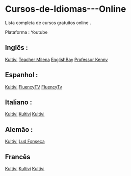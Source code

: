 # Cursos-de-Idiomas---Online
Lista completa de cursos gratuitos online .

Plataforma : Youtube 

## Inglês : 
[Kultivi](https://www.youtube.com/watch?v=wV9NF2lq35c&list=PL8vXuI6zmpdgsO3Ec64aGFYrcp2WOPhUu) 
[Teacher Milena](https://www.youtube.com/watch?v=HAOx5S6OR6c&list=PLPhuKZ16um_y7fFRVxsGV0-IrD3egmFFW)
[EnglishBay](https://www.youtube.com/watch?v=g6eC2MQ1Kv8&list=PLZ65xj2SRHQB0T2GGk-R7bYxorKUkcyoj)
[Professor Kenny](https://www.youtube.com/watch?v=X5TdMsc4YCg&list=PL41dMNqXopt85RhRgFp_jdoI5Bz7DUG-c)

## Espanhol :
[Kultivi](https://www.youtube.com/watch?v=ug6w0dDA7zE&list=PL8vXuI6zmpdhL0QvzsaQ7VIHSyT9xkjvT)
[FluencyTV](https://www.youtube.com/watch?v=LlzhuO8Mg5Q&list=PLlSAkdWPPRKqIR-cefw1Tv84XklkcX3TP)
[FluencyTv](https://www.youtube.com/watch?v=vDRbwo_dQUY&list=PLlSAkdWPPRKo1opzMVPD7itYqwlKIyc1f)

## Italiano :
[Kultivi](https://www.youtube.com/watch?v=awNNmnbvYo8&list=PL8vXuI6zmpdiakr88rpa5cMApzxO5Baau)
[Kultivi](https://www.youtube.com/watch?v=CkPrtKM8wGU&list=PL8vXuI6zmpdh3aQc8RUg0DElvlYe4hHas)
[Kultivi](https://www.youtube.com/watch?v=hYVBy0sNlf0&list=PL8vXuI6zmpdjB9QqMPj9WghqKBN4247nX)

## Alemão :
[Kultivi](https://www.youtube.com/watch?v=f9NQo5p0Qx0&list=PL8vXuI6zmpdg9JXtiJ1ap9ZdoIdbERp_H)
[Lud Fonseca](https://www.youtube.com/watch?v=HKmxFGzdwEw&list=PLVb5urwjy58tgCQP2I4OdL7ynvpqz3usV)

## Francês
[Kultivi](https://www.youtube.com/watch?v=Om2350h2i0U&list=PL8vXuI6zmpdjMJ8vl4UYi87aMREaYPi2c)
[Kultivi](https://www.youtube.com/watch?v=WuDZxB1oYZw&list=PL8vXuI6zmpdjx8Bg-3zZac1ViWfV_8b5d)
[Kultivi](https://www.youtube.com/watch?v=uHpFsH0AlQ0&list=PL8vXuI6zmpdiggz9EzdV-xrR_lTkKbxcc)
